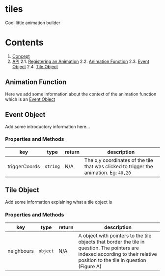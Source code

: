 # tiles

Cool little animation builder

# Contents

1.  [Concept](#concept)
2.  [API](#api)
    2.1. [Registering an Animation](#registering-an-animation)
    2.2. [Animation Function](#animation-function)
    2.3. [Event Object](#event-object)
    2.4. [Tile Object](#tile-object)

## Animation Function

Here we add some information about the context of the animation function which is an [Event Object](#event-object)

## Event Object

Add some introductory information here...

### Properties and Methods

| key           | type     | return | description                                                                            |
| ------------- | -------- | ------ | -------------------------------------------------------------------------------------- |
| triggerCoords | `string` | N/A    | The x,y coordinates of the tile that was clicked to trigger the animation. Eg: `40,20` |

## Tile Object

Add some information explaining what a tile object is

### Properties and Methods

| key        | type     | return | description                                                                                                                                                                   |
| ---------- | -------- | ------ | ----------------------------------------------------------------------------------------------------------------------------------------------------------------------------- |
| neighbours | `object` | N/A    | A object with pointers to the tile objects that border the tile in question. The pointers are indexed according to their relative position to the tile in question (Figure A) |
